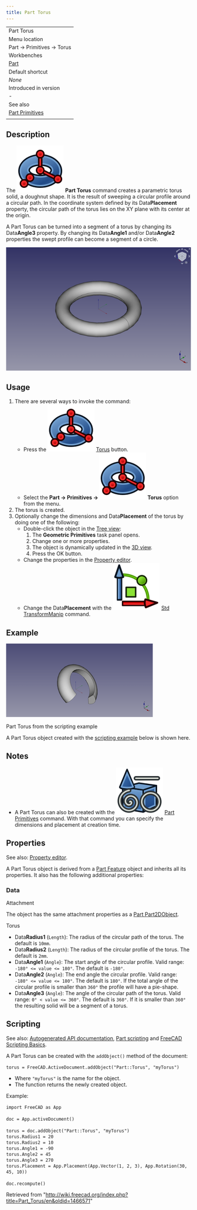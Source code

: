 ```yaml
---
title: Part Torus
---
```


|                                                       |
| ----------------------------------------------------- |
| Part Torus                                            |
| Menu location                                         |
| Part → Primitives → Torus                             |
| Workbenches                                           |
| [Part](/Part_Workbench "Part Workbench")              |
| Default shortcut                                      |
| _None_                                                |
| Introduced in version                                 |
| -                                                     |
| See also                                              |
| [Part Primitives](/Part_Primitives "Part Primitives") |
|                                                       |

## Description

The ![](/src/assets/images/Part_Torus.svg) **Part Torus** command creates a parametric torus solid, a doughnut shape. It is the result of sweeping a circular profile around a circular path. In the coordinate system defined by its Data**Placement** property, the circular path of the torus lies on the XY plane with its center at the origin.

A Part Torus can be turned into a segment of a torus by changing its Data**Angle3** property. By changing its Data**Angle1** and/or Data**Angle2** properties the swept profile can become a segment of a circle.

![](/src/assets/images/Part_Torus_Example.png)

## Usage

1. There are several ways to invoke the command:
   - Press the ![](/src/assets/images/Part_Torus.svg) [Torus](/Part_Torus "Part Torus") button.
   - Select the **Part → Primitives → ![](/src/assets/images/Part_Torus.svg) Torus** option from the menu.
2. The torus is created.
3. Optionally change the dimensions and Data**Placement** of the torus by doing one of the following:
   - Double-click the object in the [Tree view](/Tree_view "Tree view"):
     1. The **Geometric Primitives** task panel opens.
     2. Change one or more properties.
     3. The object is dynamically updated in the [3D view](/3D_view "3D view").
     4. Press the OK button.
   - Change the properties in the [Property editor](/Property_editor "Property editor").
   - Change the Data**Placement** with the ![](/src/assets/images/Std_TransformManip.svg) [Std TransformManip](/Std_TransformManip "Std TransformManip") command.

## Example

![](/src/assets/images/Part_Torus_Scripting_Example.png)

Part Torus from the scripting example

A Part Torus object created with the [scripting example](#Scripting) below is shown here.

## Notes

- A Part Torus can also be created with the ![](/src/assets/images/Part_Primitives.svg) [Part Primitives](/Part_Primitives "Part Primitives") command. With that command you can specify the dimensions and placement at creation time.

## Properties

See also: [Property editor](/Property_editor "Property editor").

A Part Torus object is derived from a [Part Feature](/Part_Feature "Part Feature") object and inherits all its properties. It also has the following additional properties:

### Data

Attachment

The object has the same attachment properties as a [Part Part2DObject](/Part_Part2DObject#Data "Part Part2DObject").

Torus

- Data**Radius1** (`Length`): The radius of the circular path of the torus. The default is `10mm`.
- Data**Radius2** (`Length`): The radius of the circular profile of the torus. The default is `2mm`.
- Data**Angle1** (`Angle`): The start angle of the circular profile. Valid range: `-180° <= value <= 180°`. The default is `-180°`.
- Data**Angle2** (`Angle`): The end angle the circular profile. Valid range: `-180° <= value <= 180°`. The default is `180°`. If the total angle of the circular profile is smaller than `360°` the profile will have a pie-shape.
- Data**Angle3** (`Angle`): The angle of the circular path of the torus. Valid range: `0° < value <= 360°`. The default is `360°`. If it is smaller than `360°` the resulting solid will be a segment of a torus.

## Scripting

See also: [Autogenerated API documentation](https://freecad.github.io/SourceDoc/), [Part scripting](/Part_scripting "Part scripting") and [FreeCAD Scripting Basics](/FreeCAD_Scripting_Basics "FreeCAD Scripting Basics").

A Part Torus can be created with the `addObject()` method of the document:

```
torus = FreeCAD.ActiveDocument.addObject("Part::Torus", "myTorus")

```

- Where `"myTorus"` is the name for the object.
- The function returns the newly created object.

Example:

```
import FreeCAD as App

doc = App.activeDocument()

torus = doc.addObject("Part::Torus", "myTorus")
torus.Radius1 = 20
torus.Radius2 = 10
torus.Angle1 = -90
torus.Angle2 = 45
torus.Angle3 = 270
torus.Placement = App.Placement(App.Vector(1, 2, 3), App.Rotation(30, 45, 10))

doc.recompute()

```

Retrieved from "<http://wiki.freecad.org/index.php?title=Part_Torus/en&oldid=1466571>"
